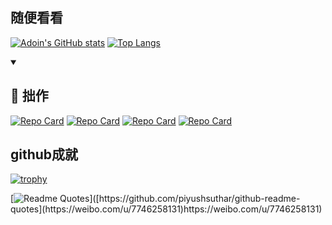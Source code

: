 ## 随便看看
[![Adoin's GitHub stats](https://github-readme-stats.vercel.app/api?username=adoin&show_icons=true&theme=radical&&bg_color=45,904e95,e86444,441321)](https://github.com/adoin?tab=repositories)
[![Top Langs](https://github-readme-stats.vercel.app/api/top-langs/?username=adoin&layout=compact&theme=radical&custom_title=最宠爱的妃子&card_width=500)](https://github.com/adoin?tab=stars)   
<details open> 
  <summary><h2>📘 拙作</h2></summary>

  <!-- Repo info cards - https://github.com/anuraghazra/github-readme-stats -->
  <!-- Small repo cards (fork) - https://github.com/DenverCoder1/github-readme-stats -->
  <p align="left">
    
[![Repo Card](https://github-readme-stats.vercel.app/api/pin/?username=adoin&repo=echarts-bus&theme=gruvbox)](https://github.com/adoin/echarts-bus)
[![Repo Card](https://github-readme-stats.vercel.app/api/pin/?username=adoin&repo=day-or-night&theme=synthwave)](https://github.com/adoin/day-or-night)
[![Repo Card](https://github-readme-stats.vercel.app/api/pin/?username=adoin&repo=vxe-table&theme=tokyonight)](https://github.com/adoin/vxe-table)
[![Repo Card](https://github-readme-stats.vercel.app/api/pin/?username=adoin&repo=vben3&theme=cobalt)](https://github.com/adoin/vben3)
  </p>
</details>
  
## github成就
[![trophy](https://github-profile-trophy.vercel.app/?username=adoin&column=8&margin-w=15&margin-h=15)]([https://github.com/ryo-ma/github-profile-trophy](https://github.com/adoin?tab=achievements))





[![Readme Quotes](https://quotes-github-readme.vercel.app/api?type=horizontal&theme=monokai&quote=Quote%20your%20live%20with%20try%20catch,%20don't%20forget%20there%20is%20a%20finally%20dead!)]([https://github.com/piyushsuthar/github-readme-quotes](https://weibo.com/u/7746258131)https://weibo.com/u/7746258131)
